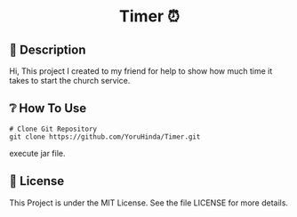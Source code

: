 <h1 align="center">Timer ⏰</h1>

## 📕 Description
Hi, This project I created to my friend for help to show how much time it takes to start the church service.

## ❔ How To Use

```
# Clone Git Repository
git clone https://github.com/YoruHinda/Timer.git
```

execute jar file.

## 📃 License

This Project is under the MIT License. See the file LICENSE for more details.